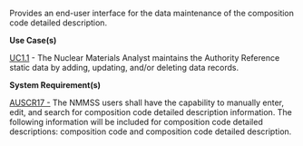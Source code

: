 Provides an end-user interface for the data maintenance of the composition code detailed description.

**Use Case(s)**

<a href="https://dev.azure.com/Link-Technologies/NMMSS%20Requirements/_workitems/edit/10/" target="_blank">UC1.1</a> - The Nuclear Materials Analyst maintains the Authority Reference static data by adding, updating, and/or deleting data records.

**System Requirement(s)**

<a href="https://dev.azure.com/Link-Technologies/NMMSS%20Requirements/_workitems/edit/81/" target="_blank">AUSCR17 -</a> The NMMSS users shall have the capability to manually enter, edit, and search for composition code detailed description information. The following information will be included for composition code detailed descriptions: composition code and composition code detailed description.